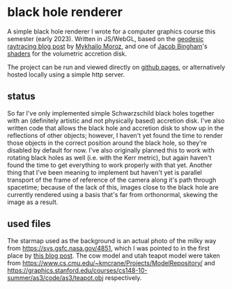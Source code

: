 # black hole renderer

A simple black hole renderer I wrote for a computer graphics course this semester (early 2023). Written in JS/WebGL, based on the [geodesic raytracing blog post](https://michaelmoroz.github.io/TracingGeodesics/) by [Mykhailo Moroz](https://github.com/MichaelMoroz), and one of [Jacob Bingham](https://github.com/Zi7ar21)'s [shaders](https://www.shadertoy.com/view/flcXW4) for the volumetric accretion disk.

The project can be run and viewed directly on [github pages](https://peabrainiac.github.io/black-hole-renderer), or alternatively hosted locally using a simple http server.

## status

So far I've only implemented simple Schwarzschild black holes together with an (definitely artistic and not physically based) accretion disk. I've also written code that allows the black hole and accretion disk to show up in the reflections of other objects; however, I haven't yet found the time to render those objects in the correct position around the black hole, so they're disabled by default for now. I've also originally planned this to work with rotating black holes as well (i.e. with the Kerr metric), but again haven't found the time to get everything to work properly with that yet. Another thing that I've been meaning to implement but haven't yet is parallel transport of the frame of reference of the camera along it's path through spacetime; because of the lack of this, images close to the black hole are currently rendered using a basis that's far from orthonormal, skewing the image as a result.

## used files

The starmap used as the background is an actual photo of the milky way from https://svs.gsfc.nasa.gov/4851, which I was pointed to in the first place by [this blog post](https://thelastpointer.wordpress.com/2017/06/18/milky-way-skybox/). The cow model and utah teapot model were taken from https://www.cs.cmu.edu/~kmcrane/Projects/ModelRepository/ and https://graphics.stanford.edu/courses/cs148-10-summer/as3/code/as3/teapot.obj respectively.